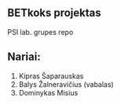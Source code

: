## BETkoks projektas
PSI lab. grupes repo

## Nariai:
1. Kipras Šaparauskas
2. Balys Žalneravičius (vabalas)
3. Dominykas Misius
